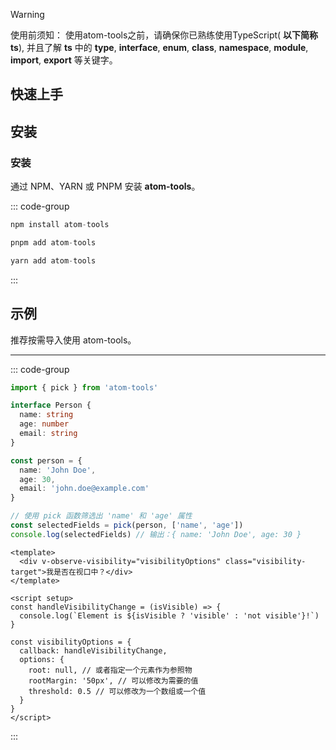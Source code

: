 > [!WARNING]
> 使用前须知：
> 使用atom-tools之前，请确保你已熟练使用TypeScript( **以下简称ts**), 并且了解 **ts** 中的 **type**, **interface**, **enum**, **class**, **namespace**, **module**, **import**, **export** 等关键字。

## 快速上手

## 安装

### 安装

通过 NPM、YARN 或 PNPM 安装 **atom-tools**。

::: code-group

```js [npm]
npm install atom-tools
```

```js [pnpm]
pnpm add atom-tools

```

```js [yarn]
yarn add atom-tools

```

:::

## 示例

推荐按需导入使用 atom-tools。

---

::: code-group

```ts [工具]
import { pick } from 'atom-tools'

interface Person {
  name: string
  age: number
  email: string
}

const person = {
  name: 'John Doe',
  age: 30,
  email: 'john.doe@example.com'
}

// 使用 pick 函数筛选出 'name' 和 'age' 属性
const selectedFields = pick(person, ['name', 'age'])
console.log(selectedFields) // 输出：{ name: 'John Doe', age: 30 }
```

```vue [vue自定义指令]
<template>
  <div v-observe-visibility="visibilityOptions" class="visibility-target">我是否在视口中？</div>
</template>

<script setup>
const handleVisibilityChange = (isVisible) => {
  console.log(`Element is ${isVisible ? 'visible' : 'not visible'}!`)
}

const visibilityOptions = {
  callback: handleVisibilityChange,
  options: {
    root: null, // 或者指定一个元素作为参照物
    rootMargin: '50px', // 可以修改为需要的值
    threshold: 0.5 // 可以修改为一个数组或一个值
  }
}
</script>
```

:::
